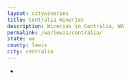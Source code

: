 ```yaml
---
layout: citywineries
title: Centralia Wineries
description: Wineries in Centralia, WA
permalink: /wa/lewis/centralia/
state: wa
county: lewis
city: centralia
---
```

-
